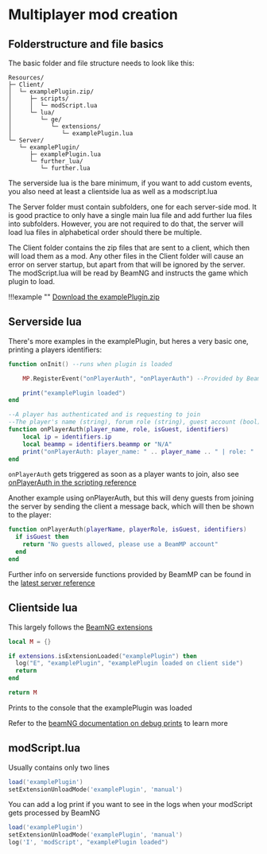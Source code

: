 # Multiplayer mod creation

## Folderstructure and file basics

The basic folder and file structure needs to look like this:

```
Resources/
├─ Client/
│  └─ examplePlugin.zip/
│     ├─ scripts/
│     │  └─ modScript.lua
│     └─ lua/
│        └─ ge/
│           └─ extensions/
│              └─ examplePlugin.lua
└─ Server/
   └─ examplePlugin/
      ├─ examplePlugin.lua
      └─ further_lua/
         └─ further.lua
```

The serverside lua is the bare minimum, if you want to add custom events, you also need at least a clientside lua as well as a modscript.lua

The Server folder must contain subfolders, one for each server-side mod.
It is good practice to only have a single main lua file and add further lua files into subfolders.
However, you are not required to do that, the server will load lua files in alphabetical order should there be multiple.

The Client folder contains the zip files that are sent to a client, which then will load them as a mod.
Any other files in the Client folder will cause an error on server startup, but apart from that will be ignored by the server.
The modScript.lua will be read by BeamNG and instructs the game which plugin to load.

!!!example ""
    [Download the examplePlugin.zip](../../../../assets/content/ResourcesForExamplePlugin.zip)

## Serverside lua

There's more examples in the examplePlugin, but heres a very basic one, printing a players identifiers:

```lua
function onInit() --runs when plugin is loaded

	MP.RegisterEvent("onPlayerAuth", "onPlayerAuth") --Provided by BeamMP

	print("examplePlugin loaded")
end

--A player has authenticated and is requesting to join
--The player's name (string), forum role (string), guest account (bool), identifiers (table -> ip, beammp)
function onPlayerAuth(player_name, role, isGuest, identifiers)
	local ip = identifiers.ip
	local beammp = identifiers.beammp or "N/A"
	print("onPlayerAuth: player_name: " .. player_name .. " | role: " .. role .. " | isGuest: " .. tostring(isGuest) .. " | identifiers: ip: " .. ip .. " - beammp: " .. beammp)
end
```

`onPlayerAuth` gets triggered as soon as a player wants to join, also see [onPlayerAuth in the scripting reference](../../../scripting/server/latest-server-reference/#onplayerauth)

Another example using onPlayerAuth, but this will deny guests from joining the server by sending the client a message back, which will then be shown to the player:

```lua
function onPlayerAuth(playerName, playerRole, isGuest, identifiers)
  if isGuest then
    return "No guests allowed, please use a BeamMP account"
  end
end
```

Further info on serverside functions provided by BeamMP can be found in the [latest server reference](../../../scripting/server/latest-server-reference.md)

## Clientside lua

This largely follows the [BeamNG extensions](https://documentation.beamng.com/modding/programming/extensions/)

```lua
local M = {}

if extensions.isExtensionLoaded("examplePlugin") then
  log("E", "examplePlugin", "examplePlugin loaded on client side")
  return
end

return M
```
Prints to the console that the examplePlugin was loaded

Refer to the [beamNG documentation on debug prints](https://documentation.beamng.com/modding/programming/debugging/#a-add-a-log) to learn more

## modScript.lua

Usually contains only two lines

```lua
load('examplePlugin')
setExtensionUnloadMode('examplePlugin', 'manual')
```

You can add a log print if you want to see in the logs when your modScript gets processed by BeamNG

```lua
load('examplePlugin')
setExtensionUnloadMode('examplePlugin', 'manual')
log('I', 'modScript', "examplePlugin loaded")
```






